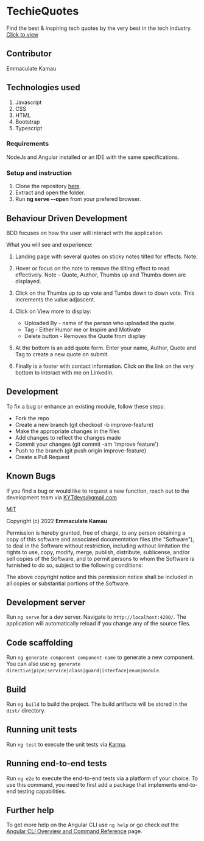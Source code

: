 # TechieQuotes

Find the best & inspiring tech quotes by the very best in the tech industry.
[Click to view](emmakamau.github.io/techiequotes/)

## Contributor

Emmaculate Kamau

## Technologies used

1. Javascript
2. CSS
3. HTML
4. Bootstrap
5. Typescript

### Requirements

NodeJs and Angular installed or an IDE with the same specifications.

### Setup and instruction

1. Clone the repository [here](https://github.com/emmakamau/TechieQuotes.git).
2. Extract and open the folder.
3. Run **ng serve --open** from your prefered browser.

## Behaviour Driven Development

BDD focuses on how the user will interact with the application.

What you will see and experience:

1. Landing page with several quotes on sticky notes tilted for effects. Note.
2. Hover or focus on the note to remove the tilting effect to read effectively.
    Note - Quote, Author, Thumbs up and Thumbs down are displayed.
3. Click on the Thumbs up to up vote and Tumbs down to down vote. This increments the value adjascent.
4. Click on View more to display:
    - Uploaded By - name of the person who uploaded the quote.
    - Tag - Either Humor me or Inspire and Motivate
    - Delete button - Removes the Quote from display

5. At the bottom is an add quote form. Enter your name, Author, Quote and Tag to create a new quote on submit.
6. Finally is a footer with contact information. Click on the link on the very bottom to interact with me on LinkedIn.  

## Development

To fix a bug or enhance an existing module, follow these steps:
- Fork the repo
- Create a new branch (git checkout -b improve-feature)
- Make the appropriate changes in the files
- Add changes to reflect the changes made
- Commit your changes (git commit -am 'Improve feature')
- Push to the branch (git push origin improve-feature)
- Create a Pull Request

## Known Bugs

If you find a bug or would like to request a new function, reach out to the development team via KYTdevs@gmail.com


[MIT](https://choosealicense.com/licenses/mit/)

Copyright (c) 2022 **Emmaculate Kamau**

Permission is hereby granted, free of charge, to any person obtaining a copy of this software and associated documentation files (the "Software"), to deal in the Software without restriction, including without limitation the rights to use, copy, modify, merge, publish, distribute, sublicense, and/or sell copies of the Software, and to permit persons to whom the Software is furnished to do so, subject to the following conditions:

The above copyright notice and this permission notice shall be included in all copies or substantial portions of the Software.



























## Development server

Run `ng serve` for a dev server. Navigate to `http://localhost:4200/`. The application will automatically reload if you change any of the source files.

## Code scaffolding

Run `ng generate component component-name` to generate a new component. You can also use `ng generate directive|pipe|service|class|guard|interface|enum|module`.

## Build

Run `ng build` to build the project. The build artifacts will be stored in the `dist/` directory.

## Running unit tests

Run `ng test` to execute the unit tests via [Karma](https://karma-runner.github.io).

## Running end-to-end tests

Run `ng e2e` to execute the end-to-end tests via a platform of your choice. To use this command, you need to first add a package that implements end-to-end testing capabilities.

## Further help

To get more help on the Angular CLI use `ng help` or go check out the [Angular CLI Overview and Command Reference](https://angular.io/cli) page.
